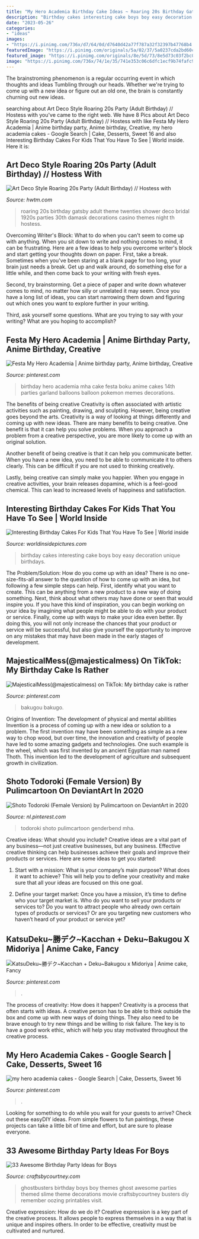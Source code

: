```yaml
---
title: "My Hero Academia Birthday Cake Ideas ~ Roaring 20s Birthday Gatsby Adult Theme Twenties Shower Deco Bridal 1920s Parties 30th Damask Decorations Casino Themes Night Th Hostess"
description: "Birthday cakes interesting cake boys boy easy decoration unique birthdays"
date: "2023-05-26"
categories:
- "ideas"
images:
- "https://i.pinimg.com/736x/d7/64/0d/d7640d42a77f787a32f32397b47768b4.jpg"
featuredImage: "https://i.pinimg.com/originals/5a/02/37/5a0237cda2bd60c4e8c90802dc95b891.jpg"
featured_image: "https://i.pinimg.com/originals/8e/5d/73/8e5d73c03f2bc0075078e1e2433a7d19.jpg"
image: "https://i.pinimg.com/736x/74/1e/35/741e353c06c6dfc1ecf9b74fafc95bb8.jpg"
---
```



The brainstroming phenomenon is a regular occurring event in which thoughts and ideas Tumbling through our heads. Whether we're trying to come up with a new idea or figure out an old one, the brain is constantly churning out new ideas. 

	

		
searching about Art Deco Style Roaring 20s Party (Adult Birthday) // Hostess with you've came to the right web. We have 8 Pics about Art Deco Style Roaring 20s Party (Adult Birthday) // Hostess with like Festa My Hero Academia | Anime birthday party, Anime birthday, Creative, my hero academia cakes - Google Search | Cake, Desserts, Sweet 16 and also Interesting Birthday Cakes For Kids That You Have To See | World inside. Here it is:
		
    
## Art Deco Style Roaring 20s Party (Adult Birthday) // Hostess With

<img loading=lazy src="https://www.hwtm.com/wp-content/uploads/2012/08/roaring-20s-party.jpg" onerror="this.onerror=null;this.src='https://tse4.mm.bing.net/th?id=OIP.yGdnZOH4NGX2Ne8D6lzvKAHaKW&amp;pid=15.1';" alt="Art Deco Style Roaring 20s Party (Adult Birthday) // Hostess with">

_Source: hwtm.com_

>roaring 20s birthday gatsby adult theme twenties shower deco bridal 1920s parties 30th damask decorations casino themes night th hostess. 

	

Overcoming Writer's Block: What to do when you can't seem to come up with anything.
When you sit down to write and nothing comes to mind, it can be frustrating. Here are a few ideas to help you overcome writer's block and start getting your thoughts down on paper.
First, take a break. Sometimes when you've been staring at a blank page for too long, your brain just needs a break. Get up and walk around, do something else for a little while, and then come back to your writing with fresh eyes.

Second, try brainstorming. Get a piece of paper and write down whatever comes to mind, no matter how silly or unrelated it may seem. Once you have a long list of ideas, you can start narrowing them down and figuring out which ones you want to explore further in your writing.

Third, ask yourself some questions. What are you trying to say with your writing? What are you hoping to accomplish?

    
## Festa My Hero Academia | Anime Birthday Party, Anime Birthday, Creative

<img loading=lazy src="https://i.pinimg.com/originals/5a/02/37/5a0237cda2bd60c4e8c90802dc95b891.jpg" onerror="this.onerror=null;this.src='https://tse3.mm.bing.net/th?id=OIP.EcwJxWMdFkaPQ2KD0RCHFwHaNM&amp;pid=15.1';" alt="Festa My Hero Academia | Anime birthday party, Anime birthday, Creative">

_Source: pinterest.com_

>birthday hero academia mha cake festa boku anime cakes 14th parties garland balloons balloon pokemon memes decorations. 

	

The benefits of being creative
Creativity is often associated with artistic activities such as painting, drawing, and sculpting. However, being creative goes beyond the arts. Creativity is a way of looking at things differently and coming up with new ideas.
There are many benefits to being creative. One benefit is that it can help you solve problems. When you approach a problem from a creative perspective, you are more likely to come up with an original solution.

Another benefit of being creative is that it can help you communicate better. When you have a new idea, you need to be able to communicate it to others clearly. This can be difficult if you are not used to thinking creatively.

Lastly, being creative can simply make you happier. When you engage in creative activities, your brain releases dopamine, which is a feel-good chemical. This can lead to increased levels of happiness and satisfaction.

    
## Interesting Birthday Cakes For Kids That You Have To See | World Inside

<img loading=lazy src="https://worldinsidepictures.com/wp-content/uploads/2018/10/cake-ideas-easy-birthday-for-kids-boys-train-boy-and-birthdays-unique-of-lego-cake-decoration-ideas-of-lego-cake-decoration-ideas.jpg" onerror="this.onerror=null;this.src='https://tse2.mm.bing.net/th?id=OIP.H0fp0p_zfdzPG6pm69FngwHaLH&amp;pid=15.1';" alt="Interesting Birthday Cakes For Kids That You Have To See | World inside">

_Source: worldinsidepictures.com_

>birthday cakes interesting cake boys boy easy decoration unique birthdays. 

	

The Problem/Solution: How do you come up with an idea?
There is no one-size-fits-all answer to the question of how to come up with an idea, but following a few simple steps can help. First, identify what you want to create. This can be anything from a new product to a new way of doing something. Next, think about what others may have done or seen that would inspire you. If you have this kind of inspiration, you can begin working on your idea by imagining what people might be able to do with your product or service. Finally, come up with ways to make your idea even better. By doing this, you will not only increase the chances that your product or service will be successful, but also give yourself the opportunity to improve on any mistakes that may have been made in the early stages of development.

    
## MajesticalMess(@majesticalmess) On TikTok: My Birthday Cake Is Rather

<img loading=lazy src="https://i.pinimg.com/originals/8e/5d/73/8e5d73c03f2bc0075078e1e2433a7d19.jpg" onerror="this.onerror=null;this.src='https://tse1.mm.bing.net/th?id=OIP.hqj6qXHna99CreZq6rIkCgHaNK&amp;pid=15.1';" alt="MajesticalMess(@majesticalmess) on TikTok: My birthday cake is rather">

_Source: pinterest.com_

>bakugou bakugo. 

	

Origins of Invention: The development of physical and mental abilities
Invention is a process of coming up with a new idea or solution to a problem. The first invention may have been something as simple as a new way to chop wood, but over time, the innovation and creativity of people have led to some amazing gadgets and technologies. One such example is the wheel, which was first invented by an ancient Egyptian man named Thoth. This invention led to the development of agriculture and subsequent growth in civilization.

    
## Shoto Todoroki (Female Version) By Pulimcartoon On DeviantArt In 2020

<img loading=lazy src="https://i.pinimg.com/736x/d7/64/0d/d7640d42a77f787a32f32397b47768b4.jpg" onerror="this.onerror=null;this.src='https://tse4.mm.bing.net/th?id=OIP.qtq_LxwLoGmfnwg9BYPkvwHaKh&amp;pid=15.1';" alt="Shoto Todoroki (Female Version) by Pulimcartoon on DeviantArt in 2020">

_Source: nl.pinterest.com_

>todoroki shoto pulimcartoon genderbend mha. 

	

Creative ideas: What should you include?
Creative ideas are a vital part of any business—not just creative businesses, but any business. Effective creative thinking can help businesses achieve their goals and improve their products or services. Here are some ideas to get you started:
1. Start with a mission: What is your company’s main purpose? What does it want to achieve? This will help you to define your creativity and make sure that all your ideas are focused on this one goal.

2. Define your target market: Once you have a mission, it’s time to define who your target market is. Who do you want to sell your products or services to? Do you want to attract people who already own certain types of products or services? Or are you targeting new customers who haven’t heard of your product or service yet?

    
## KatsuDeku~勝デク~Kacchan + Deku~Bakugou X Midoriya | Anime Cake, Fancy

<img loading=lazy src="https://i.pinimg.com/736x/74/1e/35/741e353c06c6dfc1ecf9b74fafc95bb8.jpg" onerror="this.onerror=null;this.src='https://tse4.mm.bing.net/th?id=OIP.luK6PfJk1-zubvNTn2FfZQHaGS&amp;pid=15.1';" alt="KatsuDeku~勝デク~Kacchan + Deku~Bakugou x Midoriya | Anime cake, Fancy">

_Source: pinterest.com_

>. 

	

The process of creativity: How does it happen?
Creativity is a process that often starts with ideas. A creative person has to be able to think outside the box and come up with new ways of doing things. They also need to be brave enough to try new things and be willing to risk failure. The key is to have a good work ethic, which will help you stay motivated throughout the creative process.

    
## My Hero Academia Cakes - Google Search | Cake, Desserts, Sweet 16

<img loading=lazy src="https://i.pinimg.com/originals/26/a5/76/26a5761e1dd41642eb252f2f35d8b21f.jpg" onerror="this.onerror=null;this.src='https://tse1.mm.bing.net/th?id=OIP.Yn0pKiH6BbzzdFcKvTL6nAHaJQ&amp;pid=15.1';" alt="my hero academia cakes - Google Search | Cake, Desserts, Sweet 16">

_Source: pinterest.com_

>. 

	

Looking for something to do while you wait for your guests to arrive? Check out these easyDIY ideas. From simple flowers to fun paintings, these projects can take a little bit of time and effort, but are sure to please everyone.

    
## 33 Awesome Birthday Party Ideas For Boys

<img loading=lazy src="http://www.craftsbycourtney.com/wp-content/uploads/2015/01/boys-ghostbusters-birthday-party-ideas.jpg" onerror="this.onerror=null;this.src='https://tse2.mm.bing.net/th?id=OIP.-J5sRPEZPBePNkaccfEfAwHaLH&amp;pid=15.1';" alt="33 Awesome Birthday Party Ideas for Boys">

_Source: craftsbycourtney.com_

>ghostbusters birthday boys boy themes ghost awesome parties themed slime theme decorations movie craftsbycourtney busters diy remember oozing printables visit. 

	

Creative expression: How do we do it?
Creative expression is a key part of the creative process. It allows people to express themselves in a way that is unique and inspires others. In order to be effective, creativity must be cultivated and nurtured.

